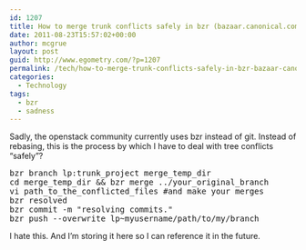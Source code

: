 ```yaml
---
id: 1207
title: How to merge trunk conflicts safely in bzr (bazaar.canonical.com/)
date: 2011-08-23T15:57:02+00:00
author: mcgrue
layout: post
guid: http://www.egometry.com/?p=1207
permalink: /tech/how-to-merge-trunk-conflicts-safely-in-bzr-bazaar-canonical-com/
categories:
  - Technology
tags:
  - bzr
  - sadness
---
```

Sadly, the openstack community currently uses bzr instead of git. Instead of rebasing, this is the process by which I have to deal with tree conflicts &#8220;safely&#8221;?

<pre>bzr branch lp:trunk_project merge_temp_dir
cd merge_temp_dir && bzr merge ../your_original_branch
vi path_to_the_conflicted_files #and make your merges
bzr resolved
bzr commit -m "resolving commits."
bzr push --overwrite lp~myusername/path/to/my/branch
</pre>

I hate this. And I&#8217;m storing it here so I can reference it in the future.